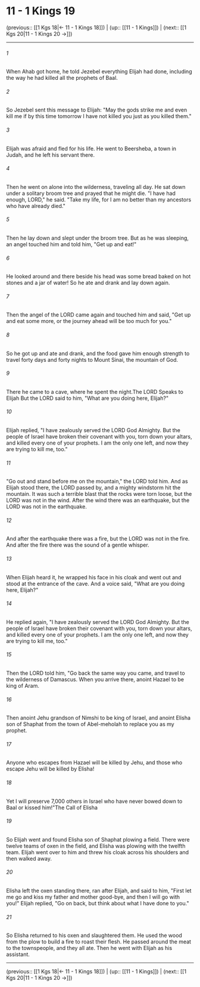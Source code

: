 # 11 - 1 Kings 19

(previous:: [[1 Kgs 18|← 11 - 1 Kings 18]]) | (up:: [[11 - 1 Kings]]) | (next:: [[1 Kgs 20|11 - 1 Kings 20 →]])

***


###### 1 
When Ahab got home, he told Jezebel everything Elijah had done, including the way he had killed all the prophets of Baal. 

###### 2 
So Jezebel sent this message to Elijah: "May the gods strike me and even kill me if by this time tomorrow I have not killed you just as you killed them." 

###### 3 
Elijah was afraid and fled for his life. He went to Beersheba, a town in Judah, and he left his servant there. 

###### 4 
Then he went on alone into the wilderness, traveling all day. He sat down under a solitary broom tree and prayed that he might die. "I have had enough, LORD," he said. "Take my life, for I am no better than my ancestors who have already died." 

###### 5 
Then he lay down and slept under the broom tree. But as he was sleeping, an angel touched him and told him, "Get up and eat!" 

###### 6 
He looked around and there beside his head was some bread baked on hot stones and a jar of water! So he ate and drank and lay down again. 

###### 7 
Then the angel of the LORD came again and touched him and said, "Get up and eat some more, or the journey ahead will be too much for you." 

###### 8 
So he got up and ate and drank, and the food gave him enough strength to travel forty days and forty nights to Mount Sinai, the mountain of God. 

###### 9 
There he came to a cave, where he spent the night.The LORD Speaks to Elijah But the LORD said to him, "What are you doing here, Elijah?" 

###### 10 
Elijah replied, "I have zealously served the LORD God Almighty. But the people of Israel have broken their covenant with you, torn down your altars, and killed every one of your prophets. I am the only one left, and now they are trying to kill me, too." 

###### 11 
"Go out and stand before me on the mountain," the LORD told him. And as Elijah stood there, the LORD passed by, and a mighty windstorm hit the mountain. It was such a terrible blast that the rocks were torn loose, but the LORD was not in the wind. After the wind there was an earthquake, but the LORD was not in the earthquake. 

###### 12 
And after the earthquake there was a fire, but the LORD was not in the fire. And after the fire there was the sound of a gentle whisper. 

###### 13 
When Elijah heard it, he wrapped his face in his cloak and went out and stood at the entrance of the cave. And a voice said, "What are you doing here, Elijah?" 

###### 14 
He replied again, "I have zealously served the LORD God Almighty. But the people of Israel have broken their covenant with you, torn down your altars, and killed every one of your prophets. I am the only one left, and now they are trying to kill me, too." 

###### 15 
Then the LORD told him, "Go back the same way you came, and travel to the wilderness of Damascus. When you arrive there, anoint Hazael to be king of Aram. 

###### 16 
Then anoint Jehu grandson of Nimshi to be king of Israel, and anoint Elisha son of Shaphat from the town of Abel-meholah to replace you as my prophet. 

###### 17 
Anyone who escapes from Hazael will be killed by Jehu, and those who escape Jehu will be killed by Elisha! 

###### 18 
Yet I will preserve 7,000 others in Israel who have never bowed down to Baal or kissed him!"The Call of Elisha 

###### 19 
So Elijah went and found Elisha son of Shaphat plowing a field. There were twelve teams of oxen in the field, and Elisha was plowing with the twelfth team. Elijah went over to him and threw his cloak across his shoulders and then walked away. 

###### 20 
Elisha left the oxen standing there, ran after Elijah, and said to him, "First let me go and kiss my father and mother good-bye, and then I will go with you!" Elijah replied, "Go on back, but think about what I have done to you." 

###### 21 
So Elisha returned to his oxen and slaughtered them. He used the wood from the plow to build a fire to roast their flesh. He passed around the meat to the townspeople, and they all ate. Then he went with Elijah as his assistant.

***

(previous:: [[1 Kgs 18|← 11 - 1 Kings 18]]) | (up:: [[11 - 1 Kings]]) | (next:: [[1 Kgs 20|11 - 1 Kings 20 →]])
